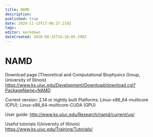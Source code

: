 ```yaml
---
title: NAMD
description: 
published: true
date: 2020-11-13T17:00:27.219Z
tags: 
editor: markdown
dateCreated: 2020-08-25T16:28:05.290Z
---
```


# NAMD
Download page (Theoretical and Computational Biophysics Group, University of Illinois)
https://www.ks.uiuc.edu/Development/Download/download.cgi?PackageName=NAMD

Current version: 2.14 or nightly built
Platforms: Linux-x86_64-multicore (CPU); Linux-x86_64-multicore-CUDA (GPU) 

User guide: http://www.ks.uiuc.edu/Research/namd/current/ug/

Useful tutorials (University of Illinois)
https://www.ks.uiuc.edu/Training/Tutorials/